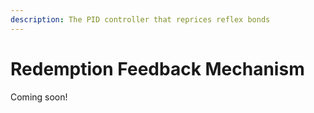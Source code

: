 ```yaml
---
description: The PID controller that reprices reflex bonds
---
```


# Redemption Feedback Mechanism

Coming soon!

